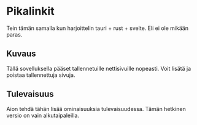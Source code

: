 # Pikalinkit
Tein tämän samalla kun harjoittelin tauri + rust + svelte. Eli ei ole mikään paras.

## Kuvaus
Tällä sovelluksella pääset tallennetuille nettisivuille nopeasti. Voit lisätä ja poistaa tallennettuja sivuja.

## Tulevaisuus
Aion tehdä tähän lisää ominaisuuksia tulevaisuudessa. Tämän hetkinen versio on vain alkutaipaleilla.
